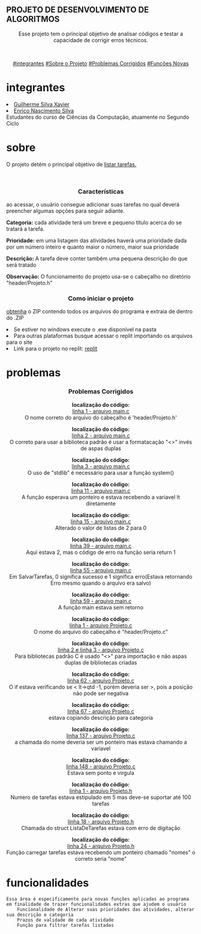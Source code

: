 <h2>PROJETO DE DESENVOLVIMENTO DE ALGORITMOS</h2>

<p align="center">Esse projeto tem o principal objetivo de analisar códigos e testar a capacidade de corrigir erros técnicos.</p><br>
<p align="center">
<a href="#integrantes">#integrantes</a> 
<a href="#sobre">#Sobre o Projeto</a>
<a href="#problemas">#Problemas Corrigidos</a>
<a href="#funcionalidades">#Funções Novas</a>
</p>

# integrantes
<li><a href="https://github.com/GuilhermeXavier2005">Guilherme Silva Xavier</a></li>
<li><a href="https://github.com/EnricoNSilva">Enrico Nascimento Silva</a><br></li>
Estudantes do curso de Ciências da Computação, atuamente no Segundo Ciclo<br>

# sobre
<p>O projeto detém o principal objetivo de <u>listar tarefas.</u></p><br>
<h3 align="center">Características</h3>
<p>ao acessar, o usuário consegue adicionar suas tarefas no qual deverá preencher algumas opções para seguir adiante.<br></p> <p><strong>Categoria:</strong> cada atividade terá um breve e pequeno título acerca do se tratará a tarefa.<br></p> <p><strong>Prioridade:</strong> em uma listagem das atividades haverá uma prioridade dada por um número inteiro e quanto maior o número, maior sua prioridade<br></p><p><strong>Descrição: </strong>A tarefa deve conter também uma pequena descrição do que será tratado</p>

<p><strong>Observação:</strong> O funcionamento do projeto usa-se o cabeçalho no diretório "header/Projeto.h"</p>

<h3 align="center">Como iniciar o projeto</h3>
<p><u>obtenha</u> o ZIP contendo todos os arquivos do programa e extraia de dentro do .ZIP</p>
<li>Se estiver no windows execute o .exe disponível na pasta</li>
<li>Para outras plataformas busque acessar o replit importando os arquivos para o site</li>
<li>Link para o projeto no replit: <a href="https://replit.com/@enriconascimen2/Projeto#Projeto/header/Projeto.h">replit</a>

# problemas
<div align="center">
<h3>Problemas Corrigidos</h3>
<p><strong>localização do código:</strong><br>
<u>linha 1 - arquivo main.c</u><br>
O nome correto do arquivo do cabeçalho é 'header/Projeto.h'</p>

<p><strong>localização do código:</strong><br>
<u>linha 2 - arquivo main.c</u><br>
O correto para usar a biblioteca padrão é usar a formatacação "<>" invés de aspas duplas</p>

<p><strong>localização do código:</strong><br>
<u>linha 3 - arquivo main.c</u><br>
O uso de "stdlib" é necessário para usar a função system()</p>

<p><strong>localização do código:</strong><br>
<u>linha 11 - arquivo main.c</u><br>
A função esperava um ponteiro e estava recebendo a variavel lt diretamente</p>

<p><strong>localização do código:</strong><br>
<u>linha 15 - arquivo main.c</u><br>
Alterado o valor de listas de 2 para 0</p>

<p><strong>localização do código:</strong><br>
<u>linha 39 - arquivo main.c</u><br>
Aqui estava 2, mas o código de erro na função seria return 1</p>

<p><strong>localização do código:</strong><br>
<u>linha 55 - arquivo main.c</u><br>
Em SalvarTarefas, 0 significa sucesso e 1 significa erro(Estava retornando Erro mesmo quando o arquivo era salvo)</p>

<p><strong>localização do código:</strong><br>
<u>linha 59 - arquivo main.c</u><br>
 A função main estava sem retorno</p>

<p><strong>localização do código:</strong><br>
<u>linha 1 - arquivo Projeto.c</u><br>
O nome do arquivo do cabeçalho é "header/Projeto.c"</p>

<p><strong>localização do código:</strong><br>
<u>linha 2 e linha 3 - arquivo Projeto.c</u><br>
Para bibliotecas padrão C é usado "<>" para importação e não aspas duplas de bibliotecas criadas</p>

<p><strong>localização do código:</strong><br>
<u>linha 62 - arquivo Projeto.c</u><br>
O if estava verificando se < lt->qtd -1, porém deveria ser >, pois a posição não pode ser negativa</p>

<p><strong>localização do código:</strong><br>
<u>linha 67 - arquivo Projeto.c</u><br>
estava copiando descrição para categoria</p>

<p><strong>localização do código:</strong><br>
<u>linha 137 - arquivo Projeto.c</u><br>
a chamada do nome deveria ser um ponteiro mas estava chamando a variavel</p>

<p><strong>localização do código:</strong><br>
<u>linha 148 - arquivo Projeto.c</u><br>
Estava sem ponto e virgula</p>

<p><strong>localização do código:</strong><br>
<u>linha 1 - arquivo Projeto.h</u><br>
Numero de tarefas estava estipulado em 5 mas deve-se suportar até 100 tarefas</p>

<p><strong>localização do código:</strong><br>
<u>linha 18 - arquivo Projeto.h</u><br>
Chamada do struct ListaDeTarefas estava com erro de digitação</p>

<p><strong>localização do código:</strong><br>
<u>linha 24 - arquivo Projeto.h</u><br>
Função carregar tarefas estava recebendo um ponteiro chamado "nomes" o correto seria "nome"</p>
</div>


# funcionalidades

    Essa área é especificamente para novas funções aplicadas ao programa em finalidade de trazer funcionalidades extras que ajudem o usuário
        Funcionalidade de Alterar suas prioridades das atividades, alterar sua descrição e categoria
        Prazos de validade de cada atividade
        Função para filtrar tarefas listadas

